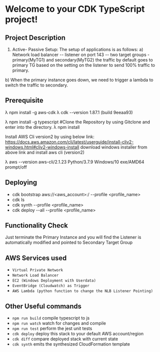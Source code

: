 # Welcome to your CDK TypeScript project!

## Project Description

1. Active- Passive Setup: The setup of applications is as follows:
a) Network load balancer -- listener on port 143 -- two target groups - primary(MyTG1) and secondary(MyTG2)
the traffic by default goes to primary TG based on the setting on the listener to send 100% traffic to primary.

b) When the primary instance goes down, we need to trigger a lambda to switch the traffic to secondary.

## Prerequisite
λ npm install -g aws-cdk
λ cdk --version
1.87.1 (build 9eeaa93)

λ npm install -g typescript
#Clone the Repository by using Gitclone and enter into the directory.
λ npm install

Install AWS Cli version2 by using below link:
https://docs.aws.amazon.com/cli/latest/userguide/install-cliv2-windows.html#cliv2-windows-install
download windows installer from above link and install aws cli (version2)

λ aws --version
aws-cli/2.1.23 Python/3.7.9 Windows/10 exe/AMD64 prompt/off

## Deploying
* cdk bootstrap aws://<aws_account>:/<region> --profile <profile_name>
* cdk ls
* cdk synth --profile <profile_name>
* cdk deploy --all --profile <profile_name>

## Functionality Check
Just terminate the Primary Instance and you will find the Listener is automatically modified and pointed to Secondary Target Group

## AWS Services used
* `Virtual Private Network`
* `Network Load Balancer`
* `EC2 (Windows Deployment with Userdata)`
* `EventBridge (Cloudwatch) as Trigger`
* `AWS Lambda (python function to change the NLB Listener Pointing)`

## Other Useful commands

 * `npm run build`   compile typescript to js
 * `npm run watch`   watch for changes and compile
 * `npm run test`    perform the jest unit tests
 * `cdk deploy`      deploy this stack to your default AWS account/region
 * `cdk diff`        compare deployed stack with current state
 * `cdk synth`       emits the synthesized CloudFormation template
